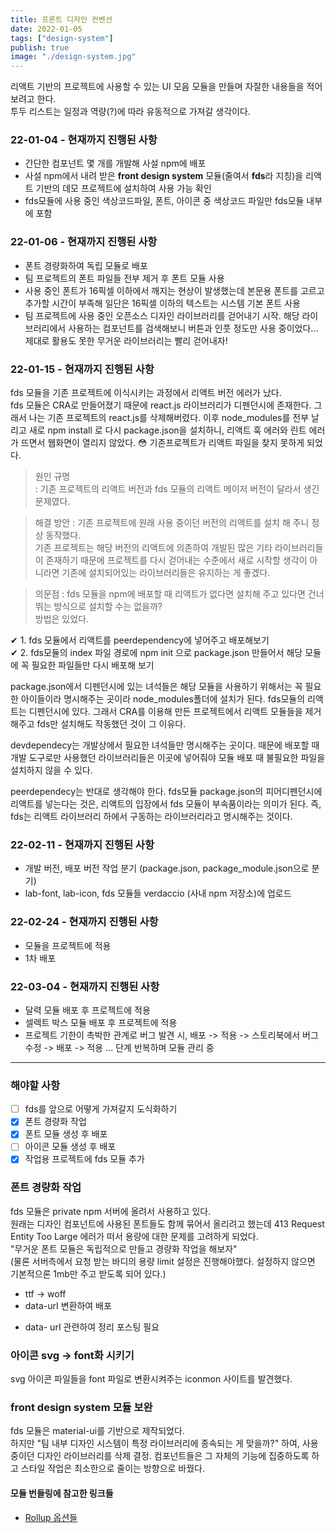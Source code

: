 ```yaml
---
title: 프론트 디자인 컨벤션
date: 2022-01-05
tags: ["design-system"]
publish: true
image: "./design-system.jpg"
---
```


리액트 기반의 프로젝트에 사용할 수 있는 UI 모음 모듈을 만들며 자잘한 내용들을 적어보려고 한다.  
투두 리스트는 일정과 역량(?)에 따라 유동적으로 가져갈 생각이다.

### 22-01-04 - 현재까지 진행된 사항

- 간단한 컴포넌트 몇 개를 개발해 사설 npm에 배포
- 사설 npm에서 내려 받은 **front design system** 모듈(줄여서 **fds**라 지칭)을 리액트 기반의 데모 프로젝트에 설치하여 사용 가능 확인
- fds모듈에 사용 중인 색상코드파일, 폰트, 아이콘 중 색상코드 파일만 fds모듈 내부에 포함

### 22-01-06 - 현재까지 진행된 사항

- 폰트 경량화하여 독립 모듈로 배포
- 팀 프로젝트의 폰트 파일들 전부 제거 후 폰트 모듈 사용
- 사용 중인 폰트가 16픽셀 이하에서 깨지는 현상이 발생했는데 본문용 폰트를 고르고 추가할 시간이 부족해 일단은 16픽셀 이하의 텍스트는 시스템 기본 폰트 사용
- 팀 프로젝트에 사용 중인 오픈소스 디자인 라이브러리를 걷어내기 시작. 해당 라이브러리에서 사용하는 컴포넌트를 검색해보니 버튼과 인풋 정도만 사용 중이었다... 제대로 활용도 못한 무거운 라이브러리는 빨리 걷어내자!

### 22-01-15 - 현재까지 진행된 사항

fds 모듈을 기존 프로젝트에 이식시키는 과정에서 리액트 버전 에러가 났다.  
fds 모듈은 CRA로 만들어졌기 때문에 react.js 라이브러리가 디펜던시에 존재한다. 그래서 나는 기존 프로젝트의 react.js를 삭제해버렸다. 이후 node_modules를 전부 날리고 새로 npm install 로 다시 package.json을 설치하니, 리액트 훅 에러와 린트 에러가 뜨면서 웹화면이 열리지 않았다. 😳 기존프로젝트가 리액트 파일을 찾지 못하게 되었다.

> 원인 규명  
> : 기존 프로젝트의 리액트 버전과 fds 모듈의 리액트 메이저 버전이 달라서 생긴 문제였다.

> 해결 방안
> : 기존 프로젝트에 원래 사용 중이던 버전의 리액트를 설치 해 주니 정상 동작했다.  
> 기존 프로젝트는 해당 버전의 리액트에 의존하여 개발된 많은 기타 라이브러리들이 존재하기 때문에 프로젝트를 다시 걷어내는 수준에서 새로 시작할 생각이 아니라면 기존에 설치되어있는 라이브러리들은 유지하는 게 좋겠다.

> 의문점
> : fds 모듈을 npm에 배포할 때 리액트가 없다면 설치해 주고 있다면 건너뛰는 방식으로 설치할 수는 없을까?  
> 방법은 있었다.

✔ 1. fds 모듈에서 리액트를 peerdependency에 넣어주고 배포해보기  
✔ 2. fds모듈의 index 파일 경로에 npm init 으로 package.json 만들어서 해당 모듈에 꼭 필요한 파일들만 다시 배포해 보기

package.json에서 디펜던시에 있는 녀석들은 해당 모듈을 사용하기 위해서는 꼭 필요한 아이들이라 명시해주는 곳이라 node_modules폴더에 설치가 된다. fds모듈의 리액트는 디펜던시에 있다. 그래서 CRA를 이용해 만든 프로젝트에서 리액트 모듈들을 제거해주고 fds만 설치해도 작동했던 것이 그 이유다.

devdependecy는 개발상에서 필요한 녀석들만 명시해주는 곳이다. 때문에 배포할 때 개발 도구로만 사용했던 라이브러리들은 이곳에 넣어줘야 모듈 배포 때 불필요한 파일을 설치하지 않을 수 있다.

peerdependecy는 반대로 생각해야 한다. fds모듈 package.json의 피어디펜던시에 리액트를 넣는다는 것은, 리액트의 입장에서 fds 모듈이 부속품이라는 의미가 된다. 즉, fds는 리액트 라이브러리 하에서 구동하는 라이브러리라고 명시해주는 것이다.

### 22-02-11 - 현재까지 진행된 사항

- 개발 버전, 배포 버전 작업 분기 (package.json, package_module.json으로 분기)
- lab-font, lab-icon, fds 모듈들 verdaccio (사내 npm 저장소)에 업로드

### 22-02-24 - 현재까지 진행된 사항

- 모듈을 프로젝트에 적용
- 1차 배포

### 22-03-04 - 현재까지 진행된 사항

- 달력 모듈 배포 후 프로젝트에 적용
- 셀렉트 박스 모듈 배포 후 프로젝트에 적용
- 프로젝트 기한이 촉박한 관계로 버그 발견 시, 배포 -> 적용 -> 스토리북에서 버그 수정 -> 배포 -> 적용 ... 단계 반복하며 모듈 관리 중

---

### 해야할 사항

- [ ] fds를 앞으로 어떻게 가져갈지 도식화하기
- [x] 폰트 경량화 작업
- [x] 폰트 모듈 생성 후 배포
- [ ] 아이콘 모듈 생성 후 배포
- [x] 작업용 프로젝트에 fds 모듈 추가

### 폰트 경량화 작업

fds 모듈은 private npm 서버에 올려서 사용하고 있다.  
원래는 디자인 컴포넌트에 사용된 폰트들도 함께 묶어서 올리려고 했는데 413 Request Entity Too Large 에러가 떠서 용량에 대한 문제를 고려하게 되었다.  
"무거운 폰트 모듈은 독립적으로 만들고 경량화 작업을 해보자"  
(물론 서버측에서 요청 받는 바디의 용량 limit 설정은 진행해야했다. 설정하지 않으면 기본적으론 1mb만 주고 받도록 되어 있다.)

- ttf -> woff
- data-urI 변환하여 배포

* data- urI 관련하여 정리 포스팅 필요

### 아이콘 svg -> font화 시키기

svg 아이콘 파일들을 font 파일로 변환시켜주는 iconmon 사이트를 발견했다.

### front design system 모듈 보완

fds 모듈은 material-ui를 기반으로 제작되었다.  
하지만 "팀 내부 디자인 시스템이 특정 라이브러리에 종속되는 게 맞을까?" 하여, 사용 중이던 디자인 라이브러리를 삭제 결정. 컴포넌트들은 그 자체의 기능에 집중하도록 하고 스타일 작업은 최소한으로 줄이는 방향으로 바꿨다.

#### 모듈 번들링에 참고한 링크들

- [Rollup 옵션들](https://velog.io/@velopert/bundle-with-rollup-and-publish-to-npm)
